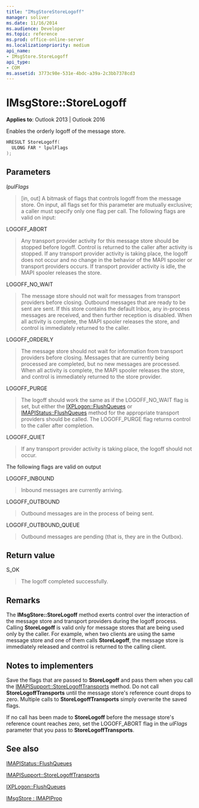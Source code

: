 ```yaml
---
title: "IMsgStoreStoreLogoff" 
manager: soliver
ms.date: 11/16/2014
ms.audience: Developer
ms.topic: reference
ms.prod: office-online-server
ms.localizationpriority: medium
api_name:
- IMsgStore.StoreLogoff
api_type:
- COM
ms.assetid: 3773c98e-531e-4bdc-a39a-2c3bb7378cd3
---
```


# IMsgStore::StoreLogoff
  
**Applies to**: Outlook 2013 | Outlook 2016 
  
Enables the orderly logoff of the message store.
  
```cpp
HRESULT StoreLogoff(
  ULONG FAR * lpulFlags
);
```

## Parameters

 _lpulFlags_
  
> [in, out] A bitmask of flags that controls logoff from the message store. On input, all flags set for this parameter are mutually exclusive; a caller must specify only one flag per call. The following flags are valid on input:
    
LOGOFF_ABORT 
  
> Any transport provider activity for this message store should be stopped before logoff. Control is returned to the caller after activity is stopped. If any transport provider activity is taking place, the logoff does not occur and no change in the behavior of the MAPI spooler or transport providers occurs. If transport provider activity is idle, the MAPI spooler releases the store. 
    
LOGOFF_NO_WAIT 
  
> The message store should not wait for messages from transport providers before closing. Outbound messages that are ready to be sent are sent. If this store contains the default Inbox, any in-process messages are received, and then further reception is disabled. When all activity is complete, the MAPI spooler releases the store, and control is immediately returned to the caller. 
    
LOGOFF_ORDERLY 
  
> The message store should not wait for information from transport providers before closing. Messages that are currently being processed are completed, but no new messages are processed. When all activity is complete, the MAPI spooler releases the store, and control is immediately returned to the store provider. 
    
LOGOFF_PURGE 
  
> The logoff should work the same as if the LOGOFF_NO_WAIT flag is set, but either the [IXPLogon::FlushQueues](ixplogon-flushqueues.md) or [IMAPIStatus::FlushQueues](imapistatus-flushqueues.md) method for the appropriate transport providers should be called. The LOGOFF_PURGE flag returns control to the caller after completion. 
    
LOGOFF_QUIET 
  
> If any transport provider activity is taking place, the logoff should not occur.
    
The following flags are valid on output
    
LOGOFF_INBOUND 
  
> Inbound messages are currently arriving.
    
LOGOFF_OUTBOUND 
  
> Outbound messages are in the process of being sent.
    
LOGOFF_OUTBOUND_QUEUE 
  
> Outbound messages are pending (that is, they are in the Outbox).
    
## Return value

S_OK 
  
> The logoff completed successfully.
    
## Remarks

The **IMsgStore::StoreLogoff** method exerts control over the interaction of the message store and transport providers during the logoff process. Calling **StoreLogoff** is valid only for message stores that are being used only by the caller. For example, when two clients are using the same message store and one of them calls **StoreLogoff**, the message store is immediately released and control is returned to the calling client.
  
## Notes to implementers

Save the flags that are passed to **StoreLogoff** and pass them when you call the [IMAPISupport::StoreLogoffTransports](imapisupport-storelogofftransports.md) method. Do not call **StoreLogoffTransports** until the message store's reference count drops to zero. Multiple calls to **StoreLogoffTransports** simply overwrite the saved flags. 
  
If no call has been made to **StoreLogoff** before the message store's reference count reaches zero, set the LOGOFF_ABORT flag in the _ulFlags_ parameter that you pass to **StoreLogoffTransports**.
  
## See also



[IMAPIStatus::FlushQueues](imapistatus-flushqueues.md)
  
[IMAPISupport::StoreLogoffTransports](imapisupport-storelogofftransports.md)
  
[IXPLogon::FlushQueues](ixplogon-flushqueues.md)
  
[IMsgStore : IMAPIProp](imsgstoreimapiprop.md)

